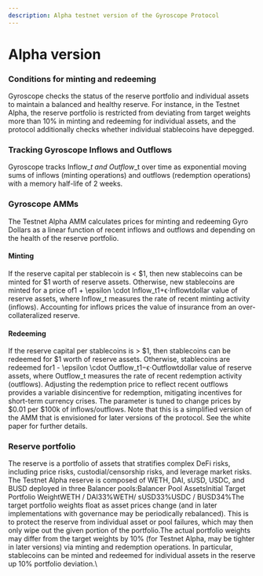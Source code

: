 ```yaml
---
description: Alpha testnet version of the Gyroscope Protocol
---
```


# Alpha version

### Conditions for minting and redeeming <a href="#conditions-for-minting-and-redeeming" id="conditions-for-minting-and-redeeming"></a>

Gyroscope checks the status of the reserve portfolio and individual assets to maintain a balanced and healthy reserve. For instance, in the Testnet Alpha, the reserve portfolio is restricted from deviating from target weights more than 10% in minting and redeeming for individual assets, and the protocol additionally checks whether individual stablecoins have depegged.

### Tracking Gyroscope Inflows and Outflows <a href="#tracking-gyroscope-inflows-and-outflows" id="tracking-gyroscope-inflows-and-outflows"></a>

Gyroscope tracks Inflow\__t and Outflow_\_t over time as exponential moving sums of inflows (minting operations) and outflows (redemption operations) with a memory half-life of 2 weeks.

### Gyroscope AMMs <a href="#gyroscope-amms" id="gyroscope-amms"></a>

The Testnet Alpha AMM calculates prices for minting and redeeming Gyro Dollars as a linear function of recent inflows and outflows and depending on the health of the reserve portfolio.

#### Minting <a href="#minting" id="minting"></a>

If the reserve capital per stablecoin is < $1, then new stablecoins can be minted for $1 worth of reserve assets. Otherwise, new stablecoins are minted for a price of1 + \epsilon \cdot Inflow\_t1+ϵ⋅Inflowt​dollar value of reserve assets, where Inflow\_t measures the rate of recent minting activity (inflows). Accounting for inflows prices the value of insurance from an over-collateralized reserve.

#### Redeeming <a href="#redeeming" id="redeeming"></a>

If the reserve capital per stablecoins is > $1, then stablecoins can be redeemed for $1 worth of reserve assets. Otherwise, stablecoins are redeemed for1 - \epsilon \cdot Outflow\_t1−ϵ⋅Outflowt​dollar value of reserve assets, where Outflow\_t measures the rate of recent redemption activity (outflows). Adjusting the redemption price to reflect recent outflows provides a variable disincentive for redemption, mitigating incentives for short-term currency crises. The parameter is tuned to change prices by $0.01 per $100k of inflows/outflows. Note that this is a simplified version of the AMM that is envisioned for later versions of the protocol. See the white paper for further details.

#### &#x20;<a href="#undefined-2" id="undefined-2"></a>

### Reserve portfolio <a href="#reserve-portfolio" id="reserve-portfolio"></a>

The reserve is a portfolio of assets that stratifies complex DeFi risks, including price risks, custodial/censorship risks, and leverage market risks. The Testnet Alpha reserve is composed of WETH, DAI, sUSD, USDC, and BUSD deployed in three Balancer pools:Balancer Pool AssetsInitial Target Portfolio WeightWETH / DAI33%WETH/ sUSD33%USDC / BUSD34%The target portfolio weights float as asset prices change (and in later implementations with governance may be periodically rebalanced). This is to protect the reserve from individual asset or pool failures, which may then only wipe out the given portion of the portfolio.The actual portfolio weights may differ from the target weights by 10% (for Testnet Alpha, may be tighter in later versions) via minting and redemption operations. In particular, stablecoins can be minted and redeemed for individual assets in the reserve up 10% portfolio deviation.\
